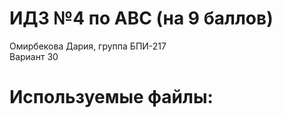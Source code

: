 # ИДЗ №4 по АВС (на 9 баллов)
Омирбекова Дария, группа БПИ-217<br>
Вариант 30

# Используемые файлы:
